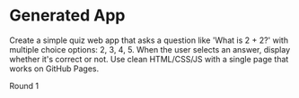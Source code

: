 # Generated App

Create a simple quiz web app that asks a question like 'What is 2 + 2?' with multiple choice options: 2, 3, 4, 5. When the user selects an answer, display whether it's correct or not. Use clean HTML/CSS/JS with a single page that works on GitHub Pages.

Round 1